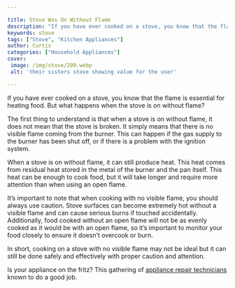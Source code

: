 ```yaml
---

title: Stove Was On Without Flame
description: "If you have ever cooked on a stove, you know that the flame is essential for heating food. But what happens when the stove is on w...keep going and find out"
keywords: stove
tags: ["Stove", "Kitchen Appliances"]
author: Curtis
categories: ["Household Appliances"]
cover: 
 image: /img/stove/209.webp
 alt: 'their sisters stove showing value for the user'

---
```


If you have ever cooked on a stove, you know that the flame is essential for heating food. But what happens when the stove is on without flame?

The first thing to understand is that when a stove is on without flame, it does not mean that the stove is broken. It simply means that there is no visible flame coming from the burner. This can happen if the gas supply to the burner has been shut off, or if there is a problem with the ignition system.

When a stove is on without flame, it can still produce heat. This heat comes from residual heat stored in the metal of the burner and the pan itself. This heat can be enough to cook food, but it will take longer and require more attention than when using an open flame.

It’s important to note that when cooking with no visible flame, you should always use caution. Stove surfaces can become extremely hot without a visible flame and can cause serious burns if touched accidentally. Additionally, food cooked without an open flame will not be as evenly cooked as it would be with an open flame, so it’s important to monitor your food closely to ensure it doesn’t overcook or burn.

In short, cooking on a stove with no visible flame may not be ideal but it can still be done safely and effectively with proper caution and attention.

Is your appliance on the fritz? This gathering of <a href="/pages/appliance-repair-technicians/">appliance repair technicians</a> known to do a good job.